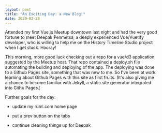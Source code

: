 ```yaml
---
layout: post
title: "An Exciting Day: a New Blog!"
date: 2020-02-28
---
```


Attended my first Vue.js Meetup downtown last night and had the very good
fortune to meet Deepak Penmetsa, a deeply experienced Vue/Vuetify developer,
who is willing to help me on the History Timeline Studio project when I get
stuck. Hooray!

This morning, more good luck checking out a repo for a vue/d3 application
suggested by the Meetup host.  That repo contained a deploy.sh file automating
the building and deploying of the app.  The deploying was done to a Github Pages
site, something that was new to me.  So I've been at work learning about Github
Pages with this site as first fruits. (It's also giving me a chance to become
familiar with Jekyll, a static site generator integrated into Githu Pages.)

Further goals for the day:

- update my ruml.com home page

- put a prev button on the tabs

- continue cleaning things up for Deepak

